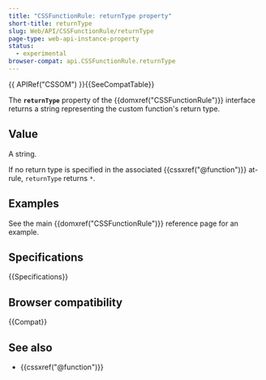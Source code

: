 ```yaml
---
title: "CSSFunctionRule: returnType property"
short-title: returnType
slug: Web/API/CSSFunctionRule/returnType
page-type: web-api-instance-property
status:
  - experimental
browser-compat: api.CSSFunctionRule.returnType
---
```


{{ APIRef("CSSOM") }}{{SeeCompatTable}}

The **`returnType`** property of the {{domxref("CSSFunctionRule")}} interface returns a string representing the custom function's return type.

## Value

A string.

If no return type is specified in the associated {{cssxref("@function")}} at-rule, `returnType` returns `*`.

## Examples

See the main {{domxref("CSSFunctionRule")}} reference page for an example.

## Specifications

{{Specifications}}

## Browser compatibility

{{Compat}}

## See also

- {{cssxref("@function")}}
